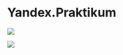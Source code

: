 # Yandex.Praktikum
![](https://downloader.disk.yandex.ru/preview/9a5a2c29b35920bb9e30708cb61fe386e9c78f485aa801534327fb1c9e5be373/62bb3026/_Z_YMgPMQT6vNexbMA5rSznMsGpW2P_KK2SHbAAsDuHtff9w8fc2dw8GRMuOx50BpKpI4zvbiLkQEFoQ63Ps5Q%3D%3D?uid=0&filename=диплом.png&disposition=inline&hash=&limit=0&content_type=image%2Fpng&owner_uid=0&tknv=v2&size=2048x2048)

![](https://1.downloader.disk.yandex.ru/preview/8dc912e1aa4181721464c9a0c11f2c4a13cf4c7eb914c8883648ad36ce50d2b0/inf/NU5qmzzrXiH_Gfn8Rkc1_dLKBOY_oB4wUmxH5F6uXLa_CCB0nDfeL5FAcAUhM9WPA-VBPLeOibupNE6o0ZHz3g%3D%3Duid=467646881&filename=диплом%202.png&disposition=inline&hash=&limit=0&content_type=image%2Fpng&owner_uid=467646881&tknv=v2&size=1449x1195)
